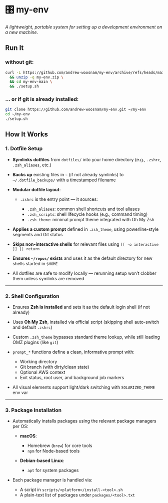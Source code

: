 # 🎛️ my-env

_A lightweight, portable system for setting up a development environment on a new machine._

## Run It

### without git:

```bash
curl -L https://github.com/andrew-woosnam/my-env/archive/refs/heads/main.zip -o my-env.zip \
  && unzip -q my-env.zip \
  && cd my-env-main \
  && ./setup.sh
```

### ... or if git is already installed:

```bash
git clone https://github.com/andrew-woosnam/my-env.git ~/my-env
cd ~/my-env
./setup.sh
```

## How It Works

### 1. Dotfile Setup

- **Symlinks dotfiles** from `dotfiles/` into your home directory (e.g., `.zshrc`, `.zsh_aliases`, etc.)
- **Backs up** existing files in `~` (if not already symlinks) to `~/.dotfile_backups/` with a timestamped filename
- **Modular dotfile layout**:

  - `.zshrc` is the entry point — it sources:

    - `.zsh_aliases`: common shell shortcuts and tool aliases
    - `.zsh_scripts`: shell lifecycle hooks (e.g., command timing)
    - `.zsh_theme`: minimal prompt theme integrated with Oh My Zsh

- **Applies a custom prompt** defined in `.zsh_theme`, using powerline-style segments and Git status
- **Skips non-interactive shells** for relevant files using `[[ -o interactive ]] || return`
- **Ensures `~/repos/` exists** and uses it as the default directory for new shells started in `$HOME`
- All dotfiles are safe to modify locally — rerunning setup won’t clobber them unless symlinks are removed

---

### 2. Shell Configuration

- Ensures **Zsh is installed** and sets it as the default login shell (if not already)
- Uses **Oh My Zsh**, installed via official script (skipping shell auto-switch and default `.zshrc`)
- Custom `.zsh_theme` bypasses standard theme lookup, while still loading OMZ plugins (like `git`)
- `prompt_*` functions define a clean, informative prompt with:

  - Working directory
  - Git branch (with dirty/clean state)
  - Optional AWS context
  - Exit status, root user, and background job markers

- All visual elements support light/dark switching with `SOLARIZED_THEME` env var

---

### 3. Package Installation

- Automatically installs packages using the relevant package managers per OS:

  - **macOS**:

    - Homebrew (`brew`) for core tools
    - `npm` for Node-based tools

  - **Debian-based Linux**:

    - `apt` for system packages

- Each package manager is handled via:

  - A script in `scripts/<platform>/install-<tool>.sh`
  - A plain-text list of packages under `packages/<tool>.txt`
